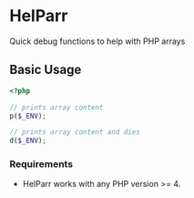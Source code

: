# HelParr
Quick debug functions to help with PHP arrays

## Basic Usage

```php
<?php

// prints array content
p($_ENV);

// prints array content and dies
d($_ENV);
```

### Requirements

- HelParr works with any PHP version >= 4.
